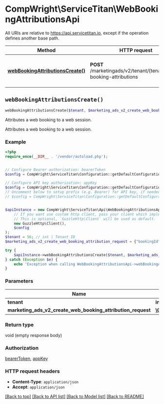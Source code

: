 # CompWright\ServiceTitan\WebBookingAttributionsApi

All URIs are relative to https://api.servicetitan.io, except if the operation defines another base path.

| Method | HTTP request | Description |
| ------------- | ------------- | ------------- |
| [**webBookingAttributionsCreate()**](WebBookingAttributionsApi.md#webBookingAttributionsCreate) | **POST** /marketingads/v2/tenant/{tenant}/web-booking-attributions | Attributes a web booking to a web session. |


## `webBookingAttributionsCreate()`

```php
webBookingAttributionsCreate($tenant, $marketing_ads_v2_create_web_booking_attribution_request)
```

Attributes a web booking to a web session.

Attributes a web booking to a web session.

### Example

```php
<?php
require_once(__DIR__ . '/vendor/autoload.php');


// Configure Bearer authorization: bearerToken
$config = CompWright\ServiceTitan\Configuration::getDefaultConfiguration()->setAccessToken('YOUR_ACCESS_TOKEN');

// Configure API key authorization: appKey
$config = CompWright\ServiceTitan\Configuration::getDefaultConfiguration()->setApiKey('ST-App-Key', 'YOUR_API_KEY');
// Uncomment below to setup prefix (e.g. Bearer) for API key, if needed
// $config = CompWright\ServiceTitan\Configuration::getDefaultConfiguration()->setApiKeyPrefix('ST-App-Key', 'Bearer');


$apiInstance = new CompWright\ServiceTitan\Api\WebBookingAttributionsApi(
    // If you want use custom http client, pass your client which implements `GuzzleHttp\ClientInterface`.
    // This is optional, `GuzzleHttp\Client` will be used as default.
    new GuzzleHttp\Client(),
    $config
);
$tenant = 56; // int | Tenant ID
$marketing_ads_v2_create_web_booking_attribution_request = {"bookingId":0,"webSessionData":{"landingPageUrl":"string","referrerUrl":"string","gclid":"string","fbclid":"string","msclkid":"string","utmSource":"string","utmMedium":"string","utmCampaign":"string","utmAdgroup":"string","utmTerm":"string","utmContent":"string","googleAnalyticsClientId":"string"}}; // \CompWright\ServiceTitan\Model\MarketingAdsV2CreateWebBookingAttributionRequest

try {
    $apiInstance->webBookingAttributionsCreate($tenant, $marketing_ads_v2_create_web_booking_attribution_request);
} catch (Exception $e) {
    echo 'Exception when calling WebBookingAttributionsApi->webBookingAttributionsCreate: ', $e->getMessage(), PHP_EOL;
}
```

### Parameters

| Name | Type | Description  | Notes |
| ------------- | ------------- | ------------- | ------------- |
| **tenant** | **int**| Tenant ID | |
| **marketing_ads_v2_create_web_booking_attribution_request** | [**\CompWright\ServiceTitan\Model\MarketingAdsV2CreateWebBookingAttributionRequest**](../Model/MarketingAdsV2CreateWebBookingAttributionRequest.md)|  | [optional] |

### Return type

void (empty response body)

### Authorization

[bearerToken](../../README.md#bearerToken), [appKey](../../README.md#appKey)

### HTTP request headers

- **Content-Type**: `application/json`
- **Accept**: `application/json`

[[Back to top]](#) [[Back to API list]](../../README.md#endpoints)
[[Back to Model list]](../../README.md#models)
[[Back to README]](../../README.md)
